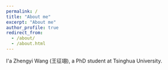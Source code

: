 ```yaml
---
permalink: /
title: "About me"
excerpt: "About me"
author_profile: true
redirect_from: 
  - /about/
  - /about.html
---
```


I'a Zhengyi Wang (王征翊), a PhD student at Tsinghua University.
